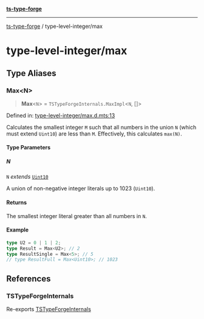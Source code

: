 [**ts-type-forge**](../README.md)

---

[ts-type-forge](../README.md) / type-level-integer/max

# type-level-integer/max

## Type Aliases

### Max\<N\>

> **Max**\<`N`\> = `TSTypeForgeInternals.MaxImpl`\<`N`, \[\]\>

Defined in: [type-level-integer/max.d.mts:13](https://github.com/noshiro-pf/ts-type-forge/blob/main/src/type-level-integer/max.d.mts#L13)

Calculates the smallest integer `M` such that all numbers in the union `N` (which must extend `Uint10`) are less than `M`.
Effectively, this calculates `max(N)`.

#### Type Parameters

##### N

`N` _extends_ [`Uint10`](../constants/int-enum.md#uint10)

A union of non-negative integer literals up to 1023 (`Uint10`).

#### Returns

The smallest integer literal greater than all numbers in `N`.

#### Example

```ts
type U2 = 0 | 1 | 2;
type Result = Max<U2>; // 2
type ResultSingle = Max<5>; // 5
// type ResultFull = Max<Uint10>; // 1023
```

## References

### TSTypeForgeInternals

Re-exports [TSTypeForgeInternals](../branded-types/brand/namespaces/TSTypeForgeInternals/README.md)
